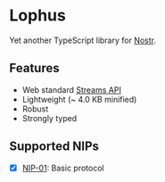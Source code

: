 # Lophus

Yet another TypeScript library for [Nostr][nostr].

## Features
- Web standard [Streams API][streams-api]
- Lightweight (~ 4.0 KB minified)
- Robust
- Strongly typed

## Supported NIPs
- [x] [NIP-01](https://github.com/nostr-protocol/nips/blob/master/01.md): Basic protocol

[nostr]: https://nostr.com
[streams-api]: https://developer.mozilla.org/en-US/docs/Web/API/Streams_API

